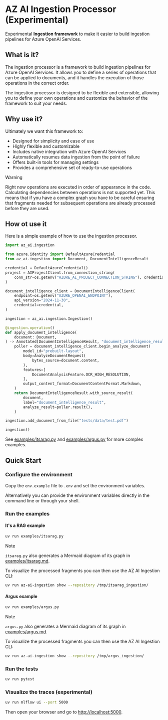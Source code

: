 # AZ AI Ingestion Processor (Experimental)

Experimental __Ingestion framework__ to make it easier to build ingestion pipelines for Azure OpenAI Services.

## What is it?

The ingestion processor is a framework to build ingestion pipelines for Azure OpenAI Services. It allows you to define a series of operations that can be applied to documents, and it handles the execution of those operations in the correct order.

The ingestion processor is designed to be flexible and extensible, allowing you to define your own operations and customize the behavior of the framework to suit your needs.

## Why use it?

Ultimately we want this framework to:

- Designed for simplicity and ease of use
- Highly flexible and customizable
- Includes native integration with Azure OpenAI Services
- Automatically resumes data ingestion from the point of failure
- Offers built-in tools for managing settings
- Provides a comprehensive set of ready-to-use operations


> [!WARNING]
> Right now operations are executed in order of appearance in the code. Calculating dependencies
> between operations is not supported yet. This means that if you have a complex graph you 
> have to be careful ensuring that fragments needed for subsequent operations are already processed before 
> they are used.

## How ot use it

Here is a simple example of how to use the ingestion processor.
```python
import az_ai.ingestion

from azure.identity import DefaultAzureCredential
from az_ai.ingestion import Document, DocumentIntelligenceResult

credential = DefaultAzureCredential()
project = AIProjectClient.from_connection_string(
    conn_str=os.getenv("AZURE_AI_PROJECT_CONNECTION_STRING"), credential=credential
)

document_intelligence_client = DocumentIntelligenceClient(
    endpoint=os.getenv("AZURE_OPENAI_ENDPOINT"),
    api_version="2024-11-30",
    credential=credential,
)

ingestion = az_ai.ingestion.Ingestion()

@ingestion.operation()
def apply_document_intelligence(
    document: Document,
) -> Annotated[DocumentIntelligenceResult, "document_intelligence_result"]:
    poller = document_intelligence_client.begin_analyze_document(
        model_id="prebuilt-layout",
        body=AnalyzeDocumentRequest(
            bytes_source=document.content,
        ),
        features=[
            DocumentAnalysisFeature.OCR_HIGH_RESOLUTION,
        ],
        output_content_format=DocumentContentFormat.Markdown,
    )
    return DocumentIntelligenceResult.with_source_result(
        document,
        label="document_intelligence_result",
        analyze_result=poller.result(),
    )

ingestion.add_document_from_file("tests/data/test.pdf")

ingestion()
```

See [examples/itsarag.py](examples/itsarag.py) and [examples/argus.py](examples/argus.py) for more complex examples.

## Quick Start

### Configure the environment

Copy the `env.example` file to `.env` and set the environment variables.

Alternatively you can provide the environment variables directly in the command line or through your shell.

### Run the examples

#### It's a RAG example

```bash
uv run examples/itsarag.py
```

> [!NOTE]
> `itsarag.py` also generates a Mermaid diagram of its graph in [examples/itsarag.md](examples/itsarag.md).

To visualize the processed fragments you can then use the AZ AI Ingestion CLI:

```bash
uv run az-ai-ingestion show --repository /tmp/itsarag_ingestion/
```

#### Argus example

```bash
uv run examples/argus.py
```

> [!NOTE]  
> `argus.py` also generates a Mermaid diagram of its graph in [examples/argus.md](examples/argus.md).

To visualize the processed fragments you can then use the AZ AI Ingestion CLI:

```bash
uv run az-ai-ingestion show --repository /tmp/argus_ingestion/
```

### Run the tests

```bash
uv run pytest
```

### Visualize the traces (experimental)

```bash
uv run mlflow ui --port 5000
```

Then open your browser and go to [http://localhost:5000](http://localhost:5000).
